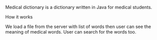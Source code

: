 Medical dictionary is a dictionary written in Java for medical students.

How it works

We load a file from the server with list of words then user can see the meaning of medical words. User can search for
the words too. 